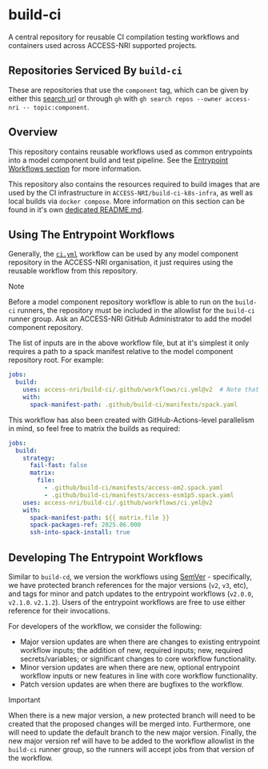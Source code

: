 # build-ci

A central repository for reusable CI compilation testing workflows and containers used across ACCESS-NRI supported projects.

## Repositories Serviced By `build-ci`

These are repositories that use the `component` tag, which can be given by either this [search url](https://github.com/search?q=org%3AACCESS-NRI%20topic%3Acomponent&type=repositories) or through `gh` with `gh search repos --owner access-nri -- topic:component`.

## Overview

This repository contains reusable workflows used as common entrypoints into a model component build and test pipeline. See the [Entrypoint Workflows section](#using-the-entrypoint-workflows) for more information.

This repository also contains the resources required to build images that are used by the CI infrastructure in `ACCESS-NRI/build-ci-k8s-infra`, as well as local builds via `docker compose`. More information on this section can be found in it's own [dedicated README.md](./containers/README.md).

## Using The Entrypoint Workflows

Generally, the [`ci.yml`](./.github/workflows/ci.yml) workflow can be used by any model component repository in the ACCESS-NRI organisation, it just requires using the reusable workflow from this repository.

> [!NOTE]
> Before a model component repository workflow is able to run on the `build-ci` runners, the repository must be included in the allowlist for the `build-ci` runner group. Ask an ACCESS-NRI GitHub Administrator to add the model component repository.

The list of inputs are in the above workflow file, but at it's simplest it only requires a path to a spack manifest relative to the model component repository root. For example:

```yaml
jobs:
  build:
    uses: access-nri/build-ci/.github/workflows/ci.yml@v2  # Note that the workflows will only be picked up by the runner if they are from @vX refs!
    with:
      spack-manifest-path: .github/build-ci/manifests/spack.yaml
```

This workflow has also been created with GitHub-Actions-level parallelism in mind, so feel free to matrix the builds as required:

```yaml
jobs:
  build:
    strategy:
      fail-fast: false
      matrix:
        file:
          - .github/build-ci/manifests/access-om2.spack.yaml
          - .github/build-ci/manifests/access-esm1p5.spack.yaml
    uses: access-nri/build-ci/.github/workflows/ci.yml@v2
    with:
      spack-manifest-path: ${{ matrix.file }}
      spack-packages-ref: 2025.06.000
      ssh-into-spack-install: true
```

## Developing The Entrypoint Workflows

Similar to `build-cd`, we version the workflows using [SemVer](https://semver.org/) - specifically, we have protected branch references for the major versions (`v2`, `v3`, etc), and tags for minor and patch updates to the entrypoint workflows (`v2.0.0`, `v2.1.0`. `v2.1.2`). Users of the entrypoint workflows are free to use either reference for their invocations.

For developers of the workflow, we consider the following:

* Major version updates are when there are changes to existing entrypoint workflow inputs; the addition of new, required inputs; new, required secrets/variables; or significant changes to core workflow functionality.
* Minor version updates are when there are new, optional entrypoint workflow inputs or new features in line with core workflow functionality.
* Patch version updates are when there are bugfixes to the workflow.

> [!IMPORTANT]
> When there is a new major version, a new protected branch will need to be created that the proposed changes will be merged into. Furthermore, one will need to update the default branch to the new major version. Finally, the new major version ref will have to be added to the workflow allowlist in the `build-ci` runner group, so the runners will accept jobs from that version of the workflow.
